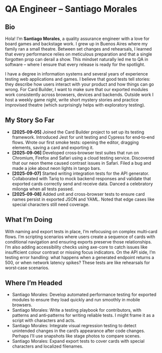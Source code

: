 # QA Engineer – Santiago Morales

## Bio

Hola!  I’m **Santiago Morales**, a quality assurance engineer with a love for board games and backstage work.  I grew up in Buenos Aires where my family ran a small theatre.  Between set changes and rehearsals, I learned that every performance relies on meticulous preparation and that a single forgotten prop can derail a show.  This mindset naturally led me to QA in software – where I ensure that every release is ready for the spotlight.

I have a degree in information systems and several years of experience testing web applications and games.  I believe that good tests tell stories: they describe how users interact with your product and how things can go wrong.  For Card Builder, I want to make sure that our exported modules work consistently across browsers, devices and backends.  Outside work I host a weekly game night, write short mystery stories and practice improvised theatre (which surprisingly helps with exploratory testing).

## My Story So Far

- **[2025‑09‑05]** Joined the Card Builder project to set up its testing framework.  Introduced Jest for unit testing and Cypress for end‑to‑end flows.  Wrote our first smoke tests: opening the editor, dragging elements, saving a card and exporting it.
- **[2025‑09‑06]** Developed cross‑browser test suites that run on Chromium, Firefox and Safari using a cloud testing service.  Discovered that our neon theme caused contrast issues in Safari.  Filed a bug and made a joke about neon lights in tango bars.
- **[2025‑09‑07]** Started writing integration tests for the API generator.  Collaborated with Tariq to mock backend responses and validate that exported cards correctly send and receive data.  Danced a celebratory milonga when all tests passed.
- **[2025‑09‑08]** Added unit and cross-browser tests to ensure card names persist in exported JSON and YAML. Noted that edge cases like special characters still need coverage.

## What I’m Doing

With naming and export tests in place, I’m refocusing on complex multi‑card flows. I’m scripting scenarios where users create a sequence of cards with conditional navigation and ensuring exports preserve those relationships. I’m also adding accessibility checks using axe-core to catch issues like insufficient colour contrast or missing focus indicators. On the API side, I’m testing error handling: what happens when a generated endpoint returns a 500, or when network latency spikes? These tests are like rehearsals for worst‑case scenarios.

## Where I’m Headed

- Santiago Morales: Develop automated performance testing for exported modules to ensure they load quickly and run smoothly in mobile browsers.
- Santiago Morales: Write a testing playbook for contributors, with patterns and anti‑patterns for writing reliable tests. I might frame it as a script with characters and acts.
- Santiago Morales: Integrate visual regression testing to detect unintended changes in the card’s appearance after code changes. Perhaps I’ll use snapshots like stage photos to compare scenes.
- Santiago Morales: Expand export tests to cover cards with special characters and localized filenames.
